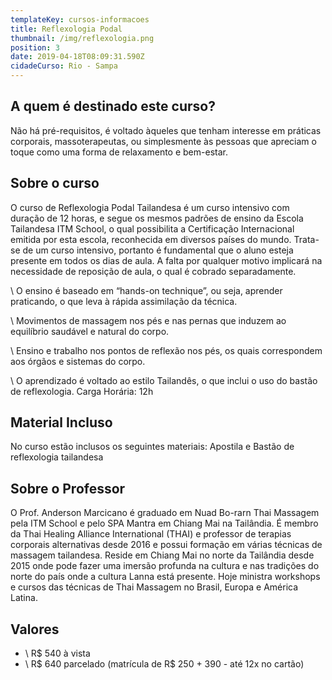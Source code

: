 ```yaml
---
templateKey: cursos-informacoes
title: Reflexologia Podal
thumbnail: /img/reflexologia.png
position: 3
date: 2019-04-18T08:09:31.590Z
cidadeCurso: Rio - Sampa
---
```

## A quem é destinado este curso?

Não há pré-requisitos, é voltado àqueles que tenham interesse em práticas corporais, massoterapeutas, ou simplesmente às pessoas que apreciam o toque como uma forma de relaxamento e bem-estar.



## Sobre o curso

O curso de Reflexologia Podal Tailandesa é um curso intensivo com duração de 12 horas, e segue os mesmos padrões de ensino da Escola Tailandesa ITM School, o qual possibilita a Certificação Internacional emitida por esta escola, reconhecida em diversos países do mundo. Trata-se de um curso intensivo, portanto é fundamental que o aluno esteja presente em todos os dias de aula. A falta por qualquer motivo implicará na necessidade de reposição de aula, o qual é cobrado separadamente.



\    O ensino é baseado em “hands-on technique”, ou seja, aprender praticando, o que leva à rápida assimilação da técnica.

\    Movimentos de massagem nos pés e nas pernas que induzem ao equilíbrio saudável e natural do corpo.

\    Ensino e trabalho nos pontos de reflexão nos pés, os quais correspondem aos órgãos e sistemas do corpo.

\    O aprendizado é voltado ao estilo Tailandês, o que inclui o uso do bastão de reflexologia. Carga Horária: 12h



## Material Incluso

No curso estão inclusos os seguintes materiais: Apostila e Bastão de reflexologia tailandesa

## Sobre o Professor

O Prof. Anderson Marcicano é graduado em Nuad Bo-rarn Thai Massagem pela ITM School e pelo SPA Mantra em Chiang Mai na Tailândia. É membro da Thai Healing Alliance International (THAI) e professor de terapias corporais alternativas desde 2016 e possui formação em várias técnicas de massagem tailandesa. Reside em Chiang Mai no norte da Tailândia desde 2015 onde pode fazer uma imersão profunda na cultura e nas tradições do norte do país onde a cultura Lanna está presente. Hoje ministra workshops e cursos das técnicas de Thai Massagem no Brasil, Europa e América Latina.



## Valores

* \    R$ 540 à vista
* \    R$ 640 parcelado (matrícula de R$ 250 + 390 - até 12x no cartão)
